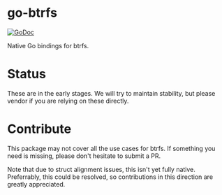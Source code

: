 # go-btrfs
[![GoDoc](https://godoc.org/github.com/stevvooe/go-btrfs?status.svg)](https://godoc.org/github.com/stevvooe/go-btrfs)

Native Go bindings for btrfs.

# Status

These are in the early stages. We will try to maintain stability, but please
vendor if you are relying on these directly.

# Contribute

This package may not cover all the use cases for btrfs. If something you need
is missing, please don't hesitate to submit a PR.

Note that due to struct alignment issues, this isn't yet fully native.
Preferrably, this could be resolved, so contributions in this direction are
greatly appreciated.
